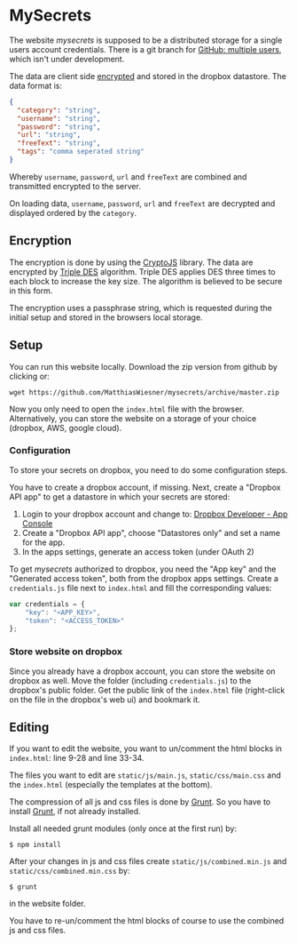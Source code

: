 # MySecrets

The website *mysecrets* is supposed to be a distributed storage for a single users account credentials. 
There is a git branch for [GitHub: multiple users], which isn't under development.

The data are client side [encrypted](#encryption) and stored in the 
dropbox datastore. The data format is:

~~~json
{
  "category": "string",
  "username": "string",
  "password": "string",
  "url": "string",
  "freeText": "string",
  "tags": "comma seperated string"
}
~~~
Whereby `username`, `password`, `url` and `freeText` are combined and 
transmitted encrypted to the server.

On loading data, `username`, `password`, `url` and `freeText` are decrypted and 
displayed ordered by the `category`.


## Encryption

The encryption is done by using the [CryptoJS] library. The data are encrypted 
by [Triple DES] algorithm. Triple DES applies DES three times to each block to 
increase the key size. The algorithm is believed to be secure in this form.

The encryption uses a passphrase string, which is requested during the initial 
setup and stored in the browsers local storage.


## Setup

You can run this website locally. Download the zip version from github by clicking or:

~~~
wget https://github.com/MatthiasWiesner/mysecrets/archive/master.zip
~~~

Now you only need to open the `index.html` file with the browser.
Alternatively, you can store the website on a storage of your choice (dropbox, AWS, google cloud).


### Configuration

To store your secrets on dropbox, you need to do some configuration steps.

You have to create a dropbox account, if missing. Next, create a "Dropbox API 
app" to get a datastore in which your secrets are stored:

1. Login to your dropbox account and change to: [Dropbox Developer - App Console]
2. Create a "Dropbox API app", choose "Datastores only" and set a name for the app.
3. In the apps settings, generate an access token (under OAuth 2)

To get *mysecrets* authorized to dropbox, you need the "App key" and the 
"Generated access token", both from the dropbox apps settings.
Create a `credentials.js` file next to `index.html` and fill the corresponding
values:

~~~javascript
var credentials = {
    "key": "<APP_KEY>",
    "token": "<ACCESS_TOKEN>"
};
~~~

### Store website on dropbox

Since you already have a dropbox account, you can store the website on dropbox as well.
Move the folder (including `credentials.js`) to the dropbox's public folder. Get the public link of the `index.html` file (right-click on the file in the dropbox's web ui) and bookmark it.

## Editing

If you want to edit the website, you want to un/comment the html blocks in `index.html`: line 9-28 and line 33-34.

The files you want to edit are `static/js/main.js`, `static/css/main.css` and the `index.html` (especially the templates at the bottom).

The compression of all js and css files is done by [Grunt]. So you have to install [Grunt], if not already installed.

Install all needed grunt modules (only once at the first run) by:
~~~
$ npm install
~~~

After your changes in js and css files create `static/js/combined.min.js` and `static/css/combined.min.css` by:
~~~
$ grunt
~~~
in the website folder.

You have to re-un/comment the html blocks of course to use the combined js and css files.

[GitHub: multiple users]: https://github.com/MatthiasWiesner/mysecrets/tree/multiuser
[CryptoJS]: https://code.google.com/p/crypto-js/
[Triple DES]: http://en.wikipedia.org/wiki/Triple_DES
[Dropbox Developer - App Console]: https://www.dropbox.com/developers/apps
[Grunt]: http://gruntjs.com/
